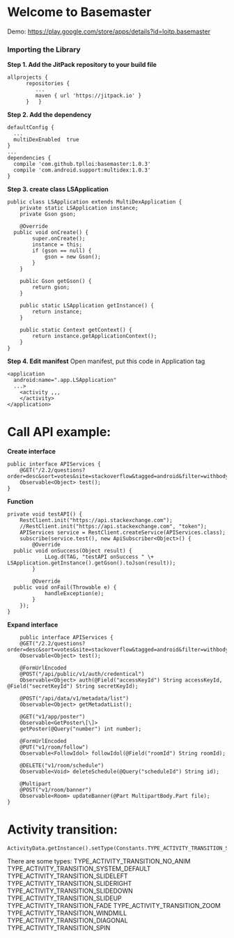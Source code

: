 # Welcome to Basemaster

Demo:
https://play.google.com/store/apps/details?id=loitp.basemaster

### Importing the Library
**Step 1. Add the JitPack repository to your build file**  

    allprojects {  
          repositories {  
             ...  
             maven { url 'https://jitpack.io' }  
          }   }
**Step 2. Add the dependency**  

    defaultConfig {  
      ...  
      multiDexEnabled  true  
    }
    ...
    dependencies {  
      compile 'com.github.tplloi:basemaster:1.0.3'  
      compile 'com.android.support:multidex:1.0.3'  
    }
    
**Step 3. create class LSApplication**  

    public class LSApplication extends MultiDexApplication {  
        private static LSApplication instance;  
        private Gson gson;  
      
        @Override  
      public void onCreate() {  
            super.onCreate();  
            instance = this;  
            if (gson == null) {  
                gson = new Gson();  
            }  
        }  
      
        public Gson getGson() {  
            return gson;  
        }  
      
        public static LSApplication getInstance() {  
            return instance;  
        }  
      
        public static Context getContext() {  
            return instance.getApplicationContext();  
        }  
    }
**Step 4.  Edit manifest** 
Open manifest, put this code in Application tag

    <application  
      android:name=".app.LSApplication"  
      ...>  
        <activity ,,,
        </activity>  
    </application>

# Call API example:
**Create interface**  

    public interface APIServices {  
        @GET("/2.2/questions?order=desc&sort=votes&site=stackoverflow&tagged=android&filter=withbody")  
        Observable<Object> test(); 
    }
**Function** 

    private void testAPI() {  
        RestClient.init("https://api.stackexchange.com");  
        //RestClient.init("https://api.stackexchange.com", "token");  
        APIServices service = RestClient.createService(APIServices.class);  
        subscribe(service.test(), new ApiSubscriber<Object>() {  
            @Override  
      public void onSuccess(Object result) {  
                LLog.d(TAG, "testAPI onSuccess " \+ LSApplication.getInstance().getGson().toJson(result));  
            }  
      
            @Override  
      public void onFail(Throwable e) {  
                handleException(e);  
            }  
        });  
    }
**Expand interface**

        public interface APIServices {  
        @GET("/2.2/questions?order=desc&sort=votes&site=stackoverflow&tagged=android&filter=withbody")  
        Observable<Object> test();  
      
        @FormUrlEncoded  
	    @POST("/api/public/v1/auth/credentical")  
        Observable<Object> auth(@Field("accessKeyId") String accessKeyId, @Field("secretKeyId") String secretKeyId);  
      
        @POST("/api/data/v1/metadata/list")  
        Observable<Object> getMetadatList();  
      
        @GET("v1/app/poster")  
        Observable<GetPoster\[\]>  
        getPoster(@Query("number") int number);  
      
        @FormUrlEncoded  
        @PUT("v1/room/follow")  
        Observable<FollowIdol> followIdol(@Field("roomId") String roomId);  
      
        @DELETE("v1/room/schedule")  
        Observable<Void> deleteSchedule(@Query("scheduleId") String id);  
      
        @Multipart  
        @POST("v1/room/banner")  
        Observable<Room> updateBanner(@Part MultipartBody.Part file);  
    }

# Activity transition:

    ActivityData.getInstance().setType(Constants.TYPE_ACTIVITY_TRANSITION_SLIDEUP);

There are some types:
TYPE\_ACTIVITY\_TRANSITION\_NO\_ANIM
TYPE\_ACTIVITY\_TRANSITION\_SYSTEM\_DEFAULT
TYPE\_ACTIVITY\_TRANSITION_SLIDELEFT 
TYPE\_ACTIVITY\_TRANSITION_SLIDERIGHT
TYPE\_ACTIVITY\_TRANSITION_SLIDEDOWN 
TYPE\_ACTIVITY\_TRANSITION_SLIDEUP
TYPE\_ACTIVITY\_TRANSITION_FADE
TYPE\_ACTIVITY\_TRANSITION_ZOOM  
TYPE\_ACTIVITY\_TRANSITION_WINDMILL
TYPE\_ACTIVITY\_TRANSITION_DIAGONAL
TYPE\_ACTIVITY\_TRANSITION_SPIN